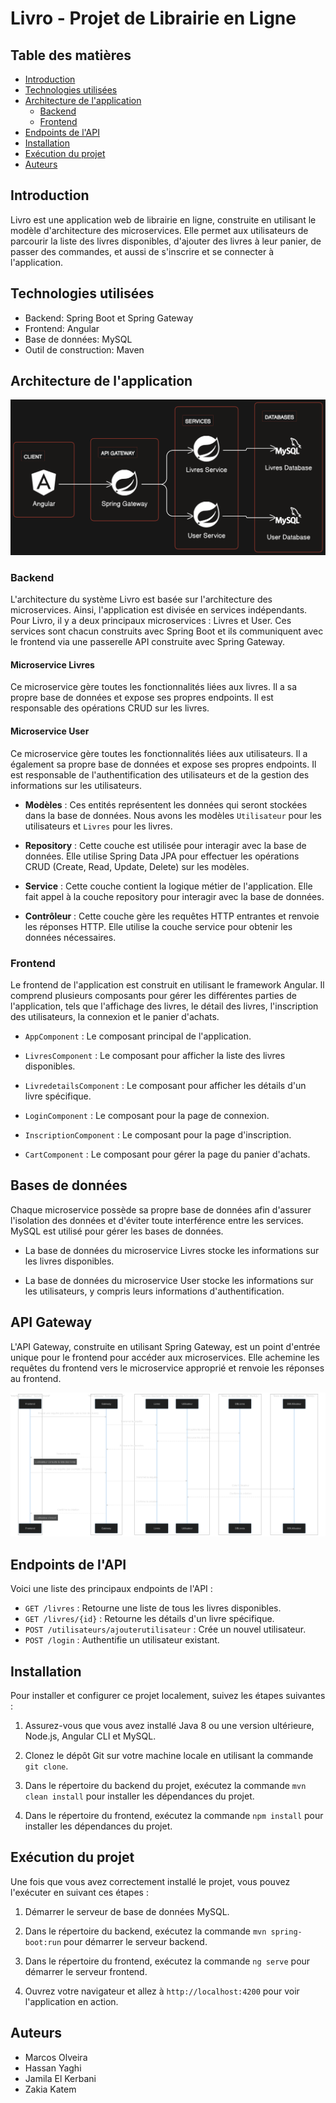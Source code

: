 # Livro - Projet de Librairie en Ligne

## Table des matières
- [Introduction](#introduction)
- [Technologies utilisées](#technologies-utilisées)
- [Architecture de l'application](#architecture-de-l'application)
  - [Backend](#backend)
  - [Frontend](#frontend)
- [Endpoints de l'API](#endpoints-de-lapi)
- [Installation](#installation)
- [Exécution du projet](#exécution-du-projet)
-  [Auteurs](#Auteurs)


## Introduction
Livro est une application web de librairie en ligne, construite en utilisant le modèle d'architecture des microservices. Elle permet aux utilisateurs de parcourir la liste des livres disponibles, d'ajouter des livres à leur panier, de passer des commandes, et aussi de s'inscrire et se connecter à l'application.

## Technologies utilisées
- Backend: Spring Boot et Spring Gateway
- Frontend: Angular
- Base de données: MySQL
- Outil de construction: Maven

## Architecture de l'application

![Schéma d'architecture](https://github.com/mvfoliveira/projeta21_complete_final/blob/main/images/arch.svg)


### Backend
L'architecture du système Livro est basée sur l'architecture des microservices. Ainsi, l'application est divisée en services indépendants. Pour Livro, il y a deux principaux microservices : Livres et User. Ces services sont chacun construits avec Spring Boot et ils communiquent avec le frontend via une passerelle API construite avec Spring Gateway.

#### Microservice Livres
Ce microservice gère toutes les fonctionnalités liées aux livres. Il a sa propre base de données et expose ses propres endpoints. Il est responsable des opérations CRUD sur les livres.

#### Microservice User
Ce microservice gère toutes les fonctionnalités liées aux utilisateurs. Il a également sa propre base de données et expose ses propres endpoints. Il est responsable de l'authentification des utilisateurs et de la gestion des informations sur les utilisateurs.

- **Modèles** : Ces entités représentent les données qui seront stockées dans la base de données. Nous avons les modèles `Utilisateur` pour les utilisateurs et `Livres` pour les livres.

- **Repository** : Cette couche est utilisée pour interagir avec la base de données. Elle utilise Spring Data JPA pour effectuer les opérations CRUD (Create, Read, Update, Delete) sur les modèles.

- **Service** : Cette couche contient la logique métier de l'application. Elle fait appel à la couche repository pour interagir avec la base de données.

- **Contrôleur** : Cette couche gère les requêtes HTTP entrantes et renvoie les réponses HTTP. Elle utilise la couche service pour obtenir les données nécessaires.

### Frontend
Le frontend de l'application est construit en utilisant le framework Angular. Il comprend plusieurs composants pour gérer les différentes parties de l'application, tels que l'affichage des livres, le détail des livres, l'inscription des utilisateurs, la connexion et le panier d'achats.

- `AppComponent` : Le composant principal de l'application.

- `LivresComponent` : Le composant pour afficher la liste des livres disponibles.

- `LivredetailsComponent` : Le composant pour afficher les détails d'un livre spécifique.

- `LoginComponent` : Le composant pour la page de connexion.

- `InscriptionComponent` : Le composant pour la page d'inscription.

- `CartComponent` : Le composant pour gérer la page du panier d'achats.

## Bases de données

Chaque microservice possède sa propre base de données afin d'assurer l'isolation des données et d'éviter toute interférence entre les services. MySQL est utilisé pour gérer les bases de données.

- La base de données du microservice Livres stocke les informations sur les livres disponibles.
    
- La base de données du microservice User stocke les informations sur les utilisateurs, y compris leurs informations d'authentification.

## API Gateway

L'API Gateway, construite en utilisant Spring Gateway, est un point d'entrée unique pour le frontend pour accéder aux microservices. Elle achemine les requêtes du frontend vers le microservice approprié et renvoie les réponses au frontend.


![Diagramme de séquence](https://github.com/mvfoliveira/projeta21_complete_final/blob/main/images/sequ.svg)


## Endpoints de l'API

Voici une liste des principaux endpoints de l'API :

- `GET /livres` : Retourne une liste de tous les livres disponibles.
- `GET /livres/{id}` : Retourne les détails d'un livre spécifique.
- `POST /utilisateurs/ajouterutilisateur` : Crée un nouvel utilisateur.
- `POST /login` : Authentifie un utilisateur existant.

## Installation
Pour installer et configurer ce projet localement, suivez les étapes suivantes :

1. Assurez-vous que vous avez installé Java 8 ou une version ultérieure, Node.js, Angular CLI et MySQL.

2. Clonez le dépôt Git sur votre machine locale en utilisant la commande `git clone`.

3. Dans le répertoire du backend du projet, exécutez la commande `mvn clean install` pour installer les dépendances du projet.

4. Dans le répertoire du frontend, exécutez la commande `npm install` pour installer les dépendances du projet.

## Exécution du projet
Une fois que vous avez correctement installé le projet, vous pouvez l'exécuter en suivant ces étapes :

1. Démarrer le serveur de base de données MySQL.

2. Dans le répertoire du backend, exécutez la commande `mvn spring-boot:run` pour démarrer le serveur backend.

3. Dans le répertoire du frontend, exécutez la commande `ng serve` pour démarrer le serveur frontend.

4. Ouvrez votre navigateur et allez à `http://localhost:4200` pour voir l'application en action.

## Auteurs
- Marcos Olveira
- Hassan Yaghi
- Jamila El Kerbani
- Zakia Katem
